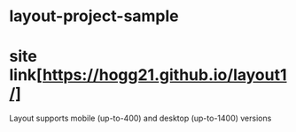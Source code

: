 # layout-project-sample

# site link[https://hogg21.github.io/layout1/]
Layout supports mobile (up-to-400) and desktop (up-to-1400) versions
